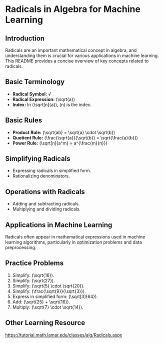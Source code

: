 # Radicals in Algebra for Machine Learning

## Introduction
Radicals are an important mathematical concept in algebra, and understanding them is crucial for various applications in machine learning. This README provides a concise overview of key concepts related to radicals.

## Basic Terminology
- **Radical Symbol:** √
- **Radical Expression:** \(\sqrt{a}\)
- **Index:** In \(\sqrt[n]{a}\), \(n\) is the index.

## Basic Rules
- **Product Rule:** \(\sqrt{ab} = \sqrt{a} \cdot \sqrt{b}\)
- **Quotient Rule:** \(\frac{\sqrt{a}}{\sqrt{b}} = \sqrt{\frac{a}{b}}\)
- **Power Rule:** \(\sqrt[n]{a^m} = a^{\frac{m}{n}}\)

## Simplifying Radicals
- Expressing radicals in simplified form.
- Rationalizing denominators.

## Operations with Radicals
- Adding and subtracting radicals.
- Multiplying and dividing radicals.

## Applications in Machine Learning
Radicals often appear in mathematical expressions used in machine learning algorithms, particularly in optimization problems and data preprocessing.

## Practice Problems
1. Simplify: \(\sqrt{16}\).
2. Simplify: \(\sqrt{27}\).
3. Simplify: \(\sqrt{5} \cdot \sqrt{20}\).
4. Simplify: \(\frac{\sqrt{9}}{\sqrt{3}}\).
5. Express in simplified form: \(\sqrt[3]{64}\).
6. Add: \(\sqrt{25} + \sqrt{16}\).
7. Multiply: \(\sqrt{7} \cdot \sqrt{14}\).

## Other Learning Resource

https://tutorial.math.lamar.edu/classes/alg/Radicals.aspx